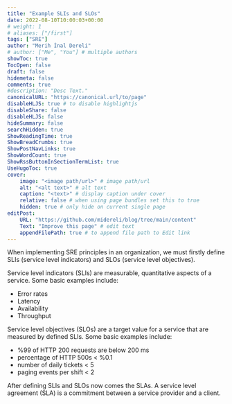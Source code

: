 ```yaml
---
title: "Example SLIs and SLOs"
date: 2022-08-10T10:00:03+00:00
# weight: 1
# aliases: ["/first"]
tags: ["SRE"]
author: "Merih İnal Dereli"
# author: ["Me", "You"] # multiple authors
showToc: true
TocOpen: false
draft: false
hidemeta: false
comments: true
#description: "Desc Text."
canonicalURL: "https://canonical.url/to/page"
disableHLJS: true # to disable highlightjs
disableShare: false
disableHLJS: false
hideSummary: false
searchHidden: true
ShowReadingTime: true
ShowBreadCrumbs: true
ShowPostNavLinks: true
ShowWordCount: true
ShowRssButtonInSectionTermList: true
UseHugoToc: true
cover:
    image: "<image path/url>" # image path/url
    alt: "<alt text>" # alt text
    caption: "<text>" # display caption under cover
    relative: false # when using page bundles set this to true
    hidden: true # only hide on current single page
editPost:
    URL: "https://github.com/midereli/blog/tree/main/content"
    Text: "Improve this page" # edit text
    appendFilePath: true # to append file path to Edit link
---
```

When implementing SRE principles in an organization, we must firstly define SLIs (service level indicators) and SLOs (service level objectives).

Service level indicators (SLIs) are measurable, quantitative aspects of a service. Some basic examples include:

* Error rates
* Latency
* Availability
* Throughput

Service level objectives (SLOs) are a target value for a service that are measured by defined SLIs. Some basic examples include:

* %99 of HTTP 200 requests are below 200 ms
* percentage of HTTP 500s < %0.1
* number of daily tickets < 5
* paging events per shift < 2

After defining SLIs and SLOs now comes the SLAs. A service level agreement (SLA) is a commitment between a service provider and a client.